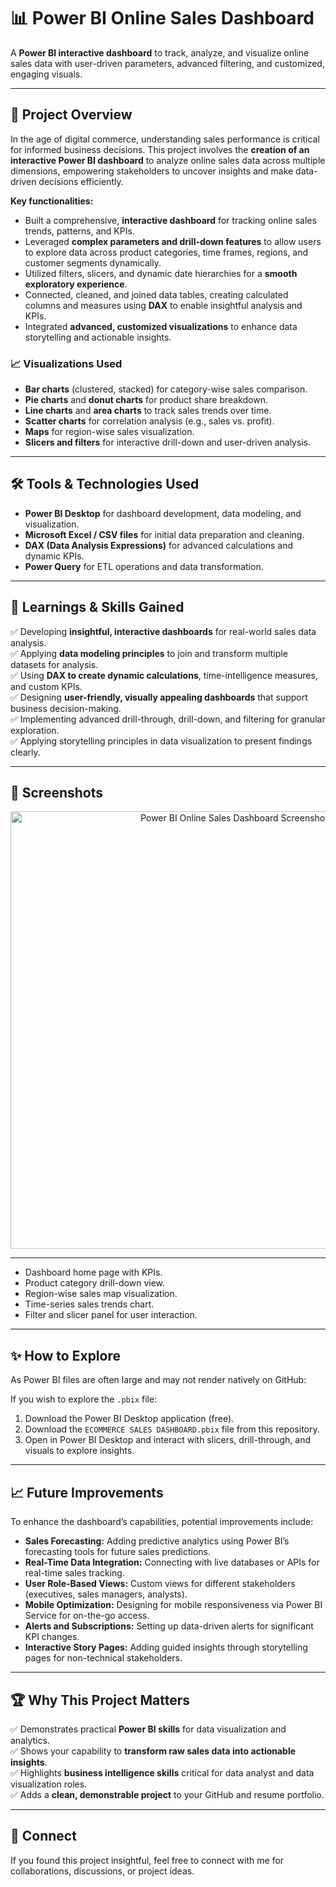 # 📊 Power BI Online Sales Dashboard

A **Power BI interactive dashboard** to track, analyze, and visualize online sales data with user-driven parameters, advanced filtering, and customized, engaging visuals.

---

## 🚀 Project Overview

In the age of digital commerce, understanding sales performance is critical for informed business decisions. This project involves the **creation of an interactive Power BI dashboard** to analyze online sales data across multiple dimensions, empowering stakeholders to uncover insights and make data-driven decisions efficiently.

**Key functionalities:**

- Built a comprehensive, **interactive dashboard** for tracking online sales trends, patterns, and KPIs.
- Leveraged **complex parameters and drill-down features** to allow users to explore data across product categories, time frames, regions, and customer segments dynamically.
- Utilized filters, slicers, and dynamic date hierarchies for a **smooth exploratory experience**.
- Connected, cleaned, and joined data tables, creating calculated columns and measures using **DAX** to enable insightful analysis and KPIs.
- Integrated **advanced, customized visualizations** to enhance data storytelling and actionable insights.

### 📈 Visualizations Used

- **Bar charts** (clustered, stacked) for category-wise sales comparison.
- **Pie charts** and **donut charts** for product share breakdown.
- **Line charts** and **area charts** to track sales trends over time.
- **Scatter charts** for correlation analysis (e.g., sales vs. profit).
- **Maps** for region-wise sales visualization.
- **Slicers and filters** for interactive drill-down and user-driven analysis.

---

## 🛠️ Tools & Technologies Used

- **Power BI Desktop** for dashboard development, data modeling, and visualization.
- **Microsoft Excel / CSV files** for initial data preparation and cleaning.
- **DAX (Data Analysis Expressions)** for advanced calculations and dynamic KPIs.
- **Power Query** for ETL operations and data transformation.

---

## 📌 Learnings & Skills Gained

✅ Developing **insightful, interactive dashboards** for real-world sales data analysis.  
✅ Applying **data modeling principles** to join and transform multiple datasets for analysis.  
✅ Using **DAX to create dynamic calculations**, time-intelligence measures, and custom KPIs.  
✅ Designing **user-friendly, visually appealing dashboards** that support business decision-making.  
✅ Implementing advanced drill-through, drill-down, and filtering for granular exploration.  
✅ Applying storytelling principles in data visualization to present findings clearly.

---

## 📸 Screenshots

<p align="center">
  <img width="700" alt="Power BI Online Sales Dashboard Screenshot" src="https://github.com/user-attachments/assets/b3889c51-8de6-4070-a401-ea3739e8c403" />
</p>

---

- Dashboard home page with KPIs.
- Product category drill-down view.
- Region-wise sales map visualization.
- Time-series sales trends chart.
- Filter and slicer panel for user interaction.

---

## ✨ How to Explore

As Power BI files are often large and may not render natively on GitHub:


If you wish to explore the `.pbix` file:
1. Download the Power BI Desktop application (free).
2. Download the `ECOMMERCE SALES DASHBOARD.pbix` file from this repository.
3. Open in Power BI Desktop and interact with slicers, drill-through, and visuals to explore insights.

---

## 📈 Future Improvements

To enhance the dashboard’s capabilities, potential improvements include:

- **Sales Forecasting:** Adding predictive analytics using Power BI’s forecasting tools for future sales predictions.
- **Real-Time Data Integration:** Connecting with live databases or APIs for real-time sales tracking.
- **User Role-Based Views:** Custom views for different stakeholders (executives, sales managers, analysts).
- **Mobile Optimization:** Designing for mobile responsiveness via Power BI Service for on-the-go access.
- **Alerts and Subscriptions:** Setting up data-driven alerts for significant KPI changes.
- **Interactive Story Pages:** Adding guided insights through storytelling pages for non-technical stakeholders.

---

## 🏆 Why This Project Matters

✅ Demonstrates practical **Power BI skills** for data visualization and analytics.  
✅ Shows your capability to **transform raw sales data into actionable insights**.  
✅ Highlights **business intelligence skills** critical for data analyst and data visualization roles.  
✅ Adds a **clean, demonstrable project** to your GitHub and resume portfolio.

---
## 🤝 Connect

If you found this project insightful, feel free to connect with me for collaborations, discussions, or project ideas.

